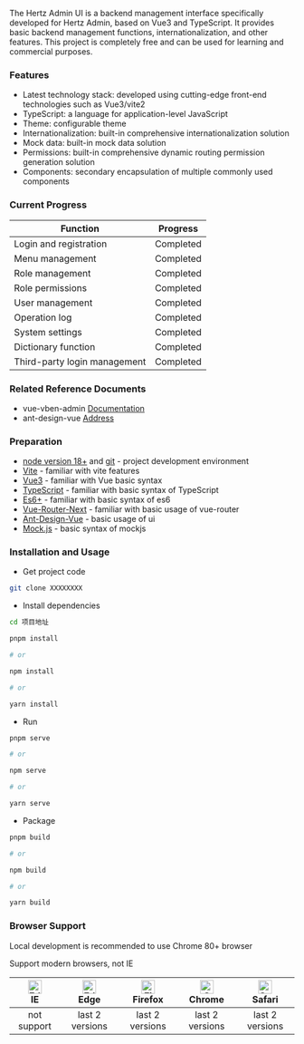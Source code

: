 The Hertz Admin UI is a backend management interface specifically developed for Hertz Admin, based on Vue3 and TypeScript. It provides basic backend management functions, internationalization, and other features. This project is completely free and can be used for learning and commercial purposes.

### Features

- Latest technology stack: developed using cutting-edge front-end technologies such as Vue3/vite2
- TypeScript: a language for application-level JavaScript
- Theme: configurable theme
- Internationalization: built-in comprehensive internationalization solution
- Mock data: built-in mock data solution
- Permissions: built-in comprehensive dynamic routing permission generation solution
- Components: secondary encapsulation of multiple commonly used components

### Current Progress

| Function | Progress |
| --- | --- |
| Login and registration | Completed |
| Menu management | Completed |
| Role management | Completed |
| Role permissions | Completed |
| User management | Completed |
| Operation log | Completed |
| System settings | Completed |
| Dictionary function | Completed |
| Third-party login management | Completed |

### Related Reference Documents

- vue-vben-admin [Documentation](https://vvbin.cn/doc-next/)
- ant-design-vue [Address](https://antdv.com/components/overview)

### Preparation

- [node version 18+](http://nodejs.org/) and [git](https://git-scm.com/) - project development environment
- [Vite](https://vitejs.dev/) - familiar with vite features
- [Vue3](https://v3.vuejs.org/) - familiar with Vue basic syntax
- [TypeScript](https://www.typescriptlang.org/) - familiar with basic syntax of TypeScript
- [Es6+](http://es6.ruanyifeng.com/) - familiar with basic syntax of es6
- [Vue-Router-Next](https://next.router.vuejs.org/) - familiar with basic usage of vue-router
- [Ant-Design-Vue](https://2x.antdv.com/docs/vue/introduce-cn/) - basic usage of ui
- [Mock.js](https://github.com/nuysoft/Mock) - basic syntax of mockjs

### Installation and Usage

- Get project code
  
```bash
git clone XXXXXXXX
```

- Install dependencies

```bash
cd 项目地址

pnpm install

# or 

npm install 

# or

yarn install

```

- Run

```bash
pnpm serve

# or

npm serve

# or 

yarn serve
```

- Package

```bash
pnpm build

# or 

npm build

# or

yarn build
```

### Browser Support

Local development is recommended to use Chrome 80+ browser

Support modern browsers, not IE

| [<img src="https://raw.githubusercontent.com/alrra/browser-logos/master/src/edge/edge48x48.png" alt=" Edge" width="24px" height="24px" />](http://godban.github.io/browsers-support-badges/)</br>IE | [<img src="https://raw.githubusercontent.com/alrra/browser-logos/master/src/edge/edge48x48.png" alt=" Edge" width="24px" height="24px" />](http://godban.github.io/browsers-support-badges/)</br>Edge | [<img src="https://raw.githubusercontent.com/alrra/browser-logos/master/src/firefox/firefox48x48.png" alt="Firefox" width="24px" height="24px" />](http://godban.github.io/browsers-support-badges/)</br>Firefox | [<img src="https://raw.githubusercontent.com/alrra/browser-logos/master/src/chrome/chrome48x48.png" alt="Chrome" width="24px" height="24px" />](http://godban.github.io/browsers-support-badges/)</br>Chrome | [<img src="https://raw.githubusercontent.com/alrra/browser-logos/master/src/safari/safari48x48.png" alt="Safari" width="24px" height="24px" />](http://godban.github.io/browsers-support-badges/)</br>Safari |
| :-: | :-: | :-: | :-: | :-: |
| not support | last 2 versions | last 2 versions | last 2 versions | last 2 versions |
